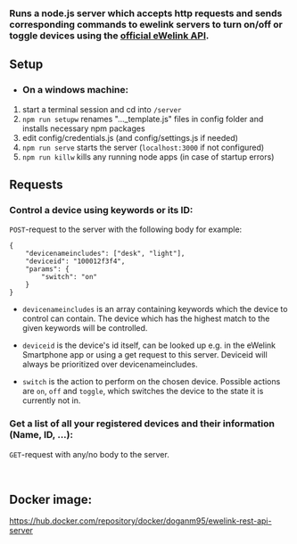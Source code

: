 ### Runs a node.js server which accepts http requests and sends corresponding commands to ewelink servers to turn on/off or toggle devices using the [official eWelink API](https://ewelink-api.now.sh/docs/quickstart).

## Setup
- ### On a windows machine:
1. start a terminal session and cd into `/server` 
2. `npm run setupw` renames "..._template.js" files in config folder and installs necessary npm packages
3. edit config/credentials.js (and config/settings.js if needed)  
4. `npm run serve` starts the server (`localhost:3000` if not configured)
5. `npm run killw` kills any running node apps (in case of startup errors) 


## Requests

### Control a device using keywords or its ID:
`POST`-request to the server with the following body for example:

```
{  
    "devicenameincludes": ["desk", "light"],  
    "deviceid": "100012f3f4",
    "params": {
        "switch": "on"
    }
}
```

- `devicenameincludes` is an array containing keywords which the device to control can contain. The device which has the highest match to the given keywords will be controlled.  

- `deviceid` is the device's id itself, can be looked up e.g. in the eWelink Smartphone app or using a get request to this server.  Deviceid will always be prioritized over devicenameincludes.

- `switch` is the action to perform on the chosen device. Possible actions are `on`, `off` and `toggle`, which switches the device to the state it is currently not in. 

### Get a list of all your registered devices and their information (Name, ID, ...):

  `GET`-request with any/no body to the server.

<br/>  

## Docker image:

https://hub.docker.com/repository/docker/doganm95/ewelink-rest-api-server
